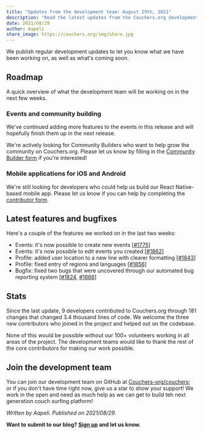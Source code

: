 ```yaml
---
title: "Updates from the development team: August 29th, 2021"
description: "Read the latest updates from the Couchers.org development team."
date: 2021/08/29
author: Aapeli
share_image: https://couchers.org/img/share.jpg
---
```


We publish regular development updates to let you know what we have been working on, as well as what's coming soon.

## Roadmap

A quick overview of what the development team will be working on in the next few weeks.

### Events and community building

We've continued adding more features to the events in this release and will hopefully finish them up in the next release.

We're actively looking for Community Builders who want to help grow the community on Couchers.org. Please let us know by filling in the [Community Builder form](https://couchers.org/community-builder-form) if you're interested!

### Mobile applications for iOS and Android

We're still looking for developers who could help us build our React Native-based mobile app. Please let us know if you can help by completing the [contributor form](https://app.couchers.org/contribute).

## Latest features and bugfixes

Here's a couple of the features we worked on in the last two weeks:

* Events: it's now possible to create new events [[#1775](https://github.com/Couchers-org/couchers/pull/1775)]
* Events: it's now possible to edit events you created [[#1862](https://github.com/Couchers-org/couchers/pull/1862)]
* Profile: added user location to a new line with clearer formatting [[#1843](https://github.com/Couchers-org/couchers/pull/1843)]
* Profile: fixed entry of regions and languages [[#1856](https://github.com/Couchers-org/couchers/pull/1856)]
* Bugfix: fixed two bugs that were uncovered through our automated bug reporting system [[#1824](https://github.com/Couchers-org/couchers/pull/1824), [#1866](https://github.com/Couchers-org/couchers/pull/1866)]

## Stats

Since the last update, 9 developers contributed to Couchers.org through 181 changes that changed 3.4 thousand lines of code. We welcome the three new contributors who joined in the project and helped out on the codebase.

None of this would be possible without our 100+ volunteers working in all areas of the project. The development teams would like to thank the rest of the core contributors for making our work possible.

## Join the development team

You can join our development team on GitHub at [Couchers-org/couchers](https://github.com/couchers-org/couchers); or if you don't have time right now, give us a star to show your support! We work in the open and need as much help as we can get to build teh next generation couch surfing platform!

*Written by Aapeli. Published on 2021/08/29.*

**Want to submit to our blog? [Sign up](/volunteer) and let us know.**
